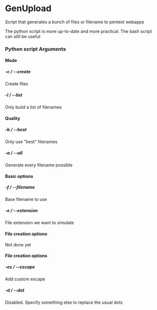 # GenUpload

Script that generates a bunch of files or filename to pentest webapps

The python script is more up-to-date and more practical. The bash script can still be useful


### Python script Arguments

#### Mode

##### -c / --create
Create files

##### -l / --list
Only build a list of filenames

#### Quality

##### -b / --best
Only use "best" filenames

##### -a / --all
Generate every filename possible

#### Basic options

##### -f / --filename
Base filename to use

##### -e / --extension
File extension we want to simulate

#### File creation options
Not done yet

#### File creation options

##### -es / --escape
Add custom escape

##### -d / --dot
Disabled. Specify something else to replace the usual dots

